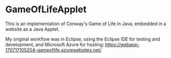 # GameOfLifeApplet

This is an implementation of Conway's Game of Life in Java,
embedded in a website as a Java Applet.

My original workflow was in Eclipse, using the Eclipse IDE for testing and development,
and Microsoft Azure for hosting:
https://webapp-170717105204-gameoflife.azurewebsites.net/
